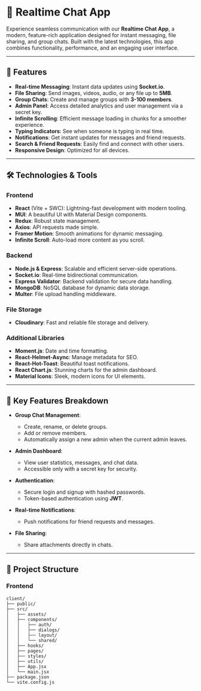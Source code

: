 # 💬 Realtime Chat App  

Experience seamless communication with our **Realtime Chat App**, a modern, feature-rich application designed for instant messaging, file sharing, and group chats. Built with the latest technologies, this app combines functionality, performance, and an engaging user interface.

---

## 🚀 Features  
- **Real-time Messaging**: Instant data updates using **Socket.io**.  
- **File Sharing**: Send images, videos, audio, or any file up to **5MB**.  
- **Group Chats**: Create and manage groups with **3-100 members**.  
- **Admin Panel**: Access detailed analytics and user management via a secret key.  
- **Infinite Scrolling**: Efficient message loading in chunks for a smoother experience.  
- **Typing Indicators**: See when someone is typing in real time.  
- **Notifications**: Get instant updates for messages and friend requests.  
- **Search & Friend Requests**: Easily find and connect with other users.  
- **Responsive Design**: Optimized for all devices.  

---

## 🛠️ Technologies & Tools  

### **Frontend**  
- **React** (Vite + SWC): Lightning-fast development with modern tooling.  
- **MUI**: A beautiful UI with Material Design components.  
- **Redux**: Robust state management.  
- **Axios**: API requests made simple.  
- **Framer Motion**: Smooth animations for dynamic messaging.  
- **Infinite Scroll**: Auto-load more content as you scroll.  

### **Backend**  
- **Node.js & Express**: Scalable and efficient server-side operations.  
- **Socket.io**: Real-time bidirectional communication.  
- **Express Validator**: Backend validation for secure data handling.  
- **MongoDB**: NoSQL database for dynamic data storage.  
- **Multer**: File upload handling middleware.  

### **File Storage**  
- **Cloudinary**: Fast and reliable file storage and delivery.  

### **Additional Libraries**  
- **Moment.js**: Date and time formatting.  
- **React-Helmet-Async**: Manage metadata for SEO.  
- **React-Hot-Toast**: Beautiful toast notifications.  
- **React Chart.js**: Stunning charts for the admin dashboard.  
- **Material Icons**: Sleek, modern icons for UI elements.  

---

## 🌟 Key Features Breakdown  
- **Group Chat Management**:  
  - Create, rename, or delete groups.  
  - Add or remove members.  
  - Automatically assign a new admin when the current admin leaves.  

- **Admin Dashboard**:  
  - View user statistics, messages, and chat data.  
  - Accessible only with a secret key for security.  

- **Authentication**:  
  - Secure login and signup with hashed passwords.  
  - Token-based authentication using **JWT**.  

- **Real-time Notifications**:  
  - Push notifications for friend requests and messages.  

- **File Sharing**:  
  - Share attachments directly in chats.  

---

## 🧩 Project Structure  

### **Frontend**  

```plaintext
client/
├── public/
├── src/
│   ├── assets/
│   ├── components/
│   │   ├── auth/
│   │   ├── dialogs/
│   │   ├── layout/
│   │   └── shared/
│   ├── hooks/
│   ├── pages/
│   ├── styles/
│   ├── utils/
│   ├── App.jsx
│   └── main.jsx
├── package.json
└── vite.config.js

